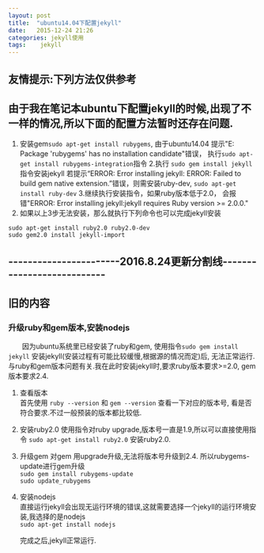 ```yaml
---
layout: post
title:  "ubuntu14.04下配置jekyll"
date:   2015-12-24 21:26
categories: jekyll使用
tags:    jekyll
---
```


## 友情提示:下列方法仅供参考

## 由于我在笔记本ubuntu下配置jekyll的时候,出现了不一样的情况,所以下面的配置方法暂时还存在问题.  

1. 安装gem`sudo apt-get install rubygems`, 由于ubuntu14.04 提示"E: Package 'rubygems' has no installation candidate"错误，
执行`sudo apt-get install rubygems-integration`指令
2.执行 `sudo gem install jekyll`指令安装jekyll
若提示“ERROR: Error installing jekyll: ERROR: Failed to build gem native extension.”错误，则需安装ruby-dev,
`sudo apt-get install ruby-dev`
3.继续执行安装指令，如果ruby版本低于2.0， 会报错"ERROR: Error installing jekyll:jekyll requires Ruby version >= 2.0.0."
4. 如果以上3步无法安装，那么就执行下列命令也可以完成jekyll安装
```
sudo apt-get install ruby2.0 ruby2.0-dev
sudo gem2.0 install jekyll-import
```
-----------------------2016.8.24更新分割线---------------------------
----
## 旧的内容
### 升级ruby和gem版本,安装nodejs
　　因为ubuntu系统里已经安装了ruby和gem, 使用指令`sudo gem install jekyll` 安装jekyll(安装过程有可能比较缓慢,根据源的情况而定)后, 无法正常运行. 与ruby和gem版本问题有关.我在此时安装jekyll时,要求ruby版本要求>=2.0, gem版本要求2.4.


1. 查看版本  
    首先使用 `ruby --version` 和 `gem --version` 查看一下对应的版本号, 看是否符合要求.不过一般预装的版本都比较低.  
2. 安装ruby2.0
    使用指令对ruby upgrade,版本号一直是1.9,所以可以直接使用指令 `sudo apt-get install ruby2.0` 安装ruby2.0.  
3. 升级gem
   对gem 用upgrade升级,无法将版本号升级到2.4. 所以rubygems-update进行gem升级  
   `sudo gem install rubygems-update`  
   `sudo update_rubygems`  
4. 安装nodejs  
    直接运行jekyll会出现无运行环境的错误,这就需要选择一个jekyll的运行环境安装,我选择的是nodejs  
    `sudo apt-get install nodejs`  

    完成之后,jekyll正常运行.
